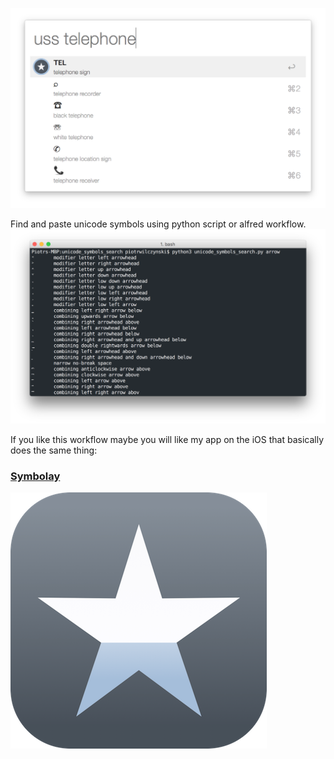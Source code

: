 ![Alfred 2 workflow](screenshots/uss1.png)

Find and paste unicode symbols using python script or alfred workflow. 
![script in terminal](screenshots/script.png)

If you like this workflow maybe you will like my app on the iOS that basically does the same thing:

### [Symbolay](http://symbolay.com)

![](screenshots/symbolay.png)
